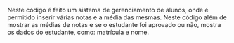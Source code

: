 Neste código é feito um sistema de gerenciamento de alunos, onde é permitido inserir várias notas e a média das mesmas.
Neste código além de mostrar as médias de notas e se o estudante foi aprovado ou não, mostra os dados do estudante, como: matrícula e nome.
